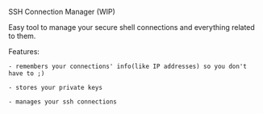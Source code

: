 SSH Connection Manager (WIP)

Easy tool to manage your secure shell connections and everything related to them.

Features:
    
    - remembers your connections' info(like IP addresses) so you don't have to ;)
    
    - stores your private keys
    
    - manages your ssh connections
    
